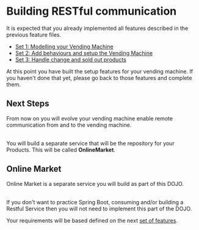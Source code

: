 # Building RESTful communication

It is expected that you already implemented all features described in the previous feature files. 

* [Set 1: Modelling your Vending Machine](/vending-machine-features/features-set1.md)
* [Set 2: Add behaviours and setup the Vending Machine](/vending-machine-features/features-set2.md)
* [Set 3: Handle change and sold out products](/vending-machine-features/features-set3.md)

At this point you have built the setup features for your vending machine. 
If you haven't done that yet, please go back to those features and complete them.  

## Next Steps

From now on you will evolve your vending machine enable remote communication from and to the vending machine. 

<br>You will build a separate service that will be the repository for your Products. This will be called **OnlineMarket**.

## Online Market
Online Market is a separate service you will build as part of this DOJO. 

<br>If you don't want to practice Spring Boot, consuming and/or building a Restful Service then you will not need to implement this part of the DOJO.

Your requirements will be based defined on the next [set of features](../online-market-features). 

